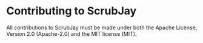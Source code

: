 # Contributing to ScrubJay

All contributions to ScrubJay must be made under both the Apache License,
Version 2.0 (Apache-2.0) and the MIT license (MIT).
